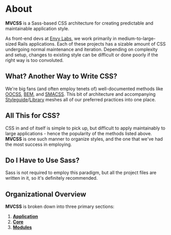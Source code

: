 # About

<p class="c-lead"><strong>MVCSS</strong> is a Sass-based CSS architecture for creating predictable and maintainable application style.</p>

As front-end devs at [Envy Labs](http://envylabs.com), we work primarily in medium-to-large-sized Rails applications. Each of these projects has a sizable amount of CSS undergoing normal maintenance and iteration. Depending on complexity and setup, changes to existing style can be difficult or done poorly if the right way is too convoluted.

## What? Another Way to Write CSS?

We're big fans (and often employ tenets of) well-documented methods like [OOCSS](https://github.com/stubbornella/oocss/wiki), [BEM](http://bem.info/method/), and [SMACSS](http://smacss.com/). This bit of architecture and accompanying [Styleguide](http://mvcss.github.io/styleguide/)/[Library](http://mvcss.github.io/library/) meshes all of our preferred practices into one place.

## All This for CSS?

CSS in and of itself is simple to pick up, but difficult to apply maintainably to large applications - hence the popularity of the methods listed above. **MVCSS** is one such manner to organize styles, and the one that we've had the most success in employing.

## Do I Have to Use Sass?

Sass is not required to employ this paradigm, but all the project files are written in it, so it's definitely recommended.

## Organizational Overview

**MVCSS** is broken down into three primary sections:

1. [**Application**](/application/)
2. [**Core**](/core/)
3. [**Modules**](/modules/)
